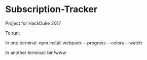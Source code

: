 # Subscription-Tracker
Project for HackDuke 2017

To run:

In one terminal:
npm install
webpack --progress --colors --watch

In another terminal:
bin/www
